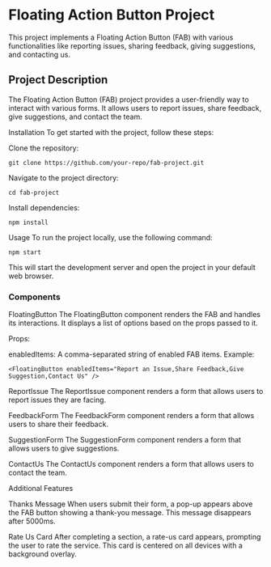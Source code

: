 # Floating Action Button Project

This project implements a Floating Action Button (FAB) with various functionalities like reporting issues, sharing feedback, giving suggestions, and contacting us.


## Project Description
The Floating Action Button (FAB) project provides a user-friendly way to interact with various forms. It allows users to report issues, share feedback, give suggestions, and contact the team.

Installation
To get started with the project, follow these steps:

Clone the repository:

```
git clone https://github.com/your-repo/fab-project.git
```

Navigate to the project directory:

```
cd fab-project
```

Install dependencies:

```
npm install
```

Usage
To run the project locally, use the following command:

```
npm start
```

This will start the development server and open the project in your default web browser.



### Components

FloatingButton
The FloatingButton component renders the FAB and handles its interactions. It displays a list of options based on the props passed to it.

Props:

enabledItems: A comma-separated string of enabled FAB items.
Example:

```
<FloatingButton enabledItems="Report an Issue,Share Feedback,Give Suggestion,Contact Us" />
```

ReportIssue
The ReportIssue component renders a form that allows users to report issues they are facing.

FeedbackForm
The FeedbackForm component renders a form that allows users to share their feedback.

SuggestionForm
The SuggestionForm component renders a form that allows users to give suggestions.

ContactUs
The ContactUs component renders a form that allows users to contact the team.


Additional Features

Thanks Message
When users submit their form, a pop-up appears above the FAB button showing a thank-you message. This message disappears after 5000ms.

Rate Us Card
After completing a section, a rate-us card appears, prompting the user to rate the service. This card is centered on all devices with a background overlay.

